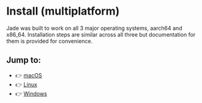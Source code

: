 # Install (multiplatform)

Jade was built to work on all 3 major operating systems, aarch64 and x86_64. Installation steps are similar across all three but documentation for them is provided for convenience.

## Jump to:
- 👉 [macOS](./macos.md)
- 👉 [Linux](./linux.md)
- 👉 [Windows](./windows.md)